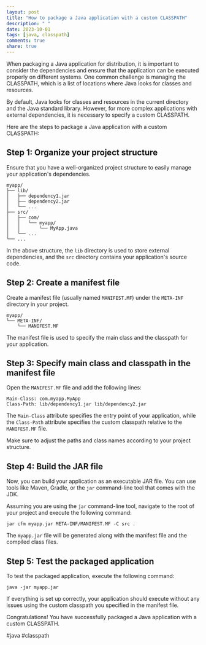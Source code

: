 ```yaml
---
layout: post
title: "How to package a Java application with a custom CLASSPATH"
description: " "
date: 2023-10-01
tags: [java, classpath]
comments: true
share: true
---
```


When packaging a Java application for distribution, it is important to consider the dependencies and ensure that the application can be executed properly on different systems. One common challenge is managing the CLASSPATH, which is a list of locations where Java looks for classes and resources.

By default, Java looks for classes and resources in the current directory and the Java standard library. However, for more complex applications with external dependencies, it is necessary to specify a custom CLASSPATH.

Here are the steps to package a Java application with a custom CLASSPATH:

## Step 1: Organize your project structure
Ensure that you have a well-organized project structure to easily manage your application's dependencies.

```
myapp/
├── lib/
│   ├── dependency1.jar
│   ├── dependency2.jar
│   └── ...
├── src/
│   ├── com/
│   │   └── myapp/
│   │       └── MyApp.java
│   └── ...
└── ...
```

In the above structure, the `lib` directory is used to store external dependencies, and the `src` directory contains your application's source code.

## Step 2: Create a manifest file
Create a manifest file (usually named `MANIFEST.MF`) under the `META-INF` directory in your project.

```plaintext
myapp/
└── META-INF/
    └── MANIFEST.MF
```

The manifest file is used to specify the main class and the classpath for your application.

## Step 3: Specify main class and classpath in the manifest file
Open the `MANIFEST.MF` file and add the following lines:

```plaintext
Main-Class: com.myapp.MyApp
Class-Path: lib/dependency1.jar lib/dependency2.jar
```

The `Main-Class` attribute specifies the entry point of your application, while the `Class-Path` attribute specifies the custom classpath relative to the `MANIFEST.MF` file.

Make sure to adjust the paths and class names according to your project structure.

## Step 4: Build the JAR file
Now, you can build your application as an executable JAR file. You can use tools like Maven, Gradle, or the `jar` command-line tool that comes with the JDK.

Assuming you are using the `jar` command-line tool, navigate to the root of your project and execute the following command:

```plaintext
jar cfm myapp.jar META-INF/MANIFEST.MF -C src .
```

The `myapp.jar` file will be generated along with the manifest file and the compiled class files.

## Step 5: Test the packaged application
To test the packaged application, execute the following command:

```plaintext
java -jar myapp.jar
```

If everything is set up correctly, your application should execute without any issues using the custom classpath you specified in the manifest file.

Congratulations! You have successfully packaged a Java application with a custom CLASSPATH.

#java #classpath